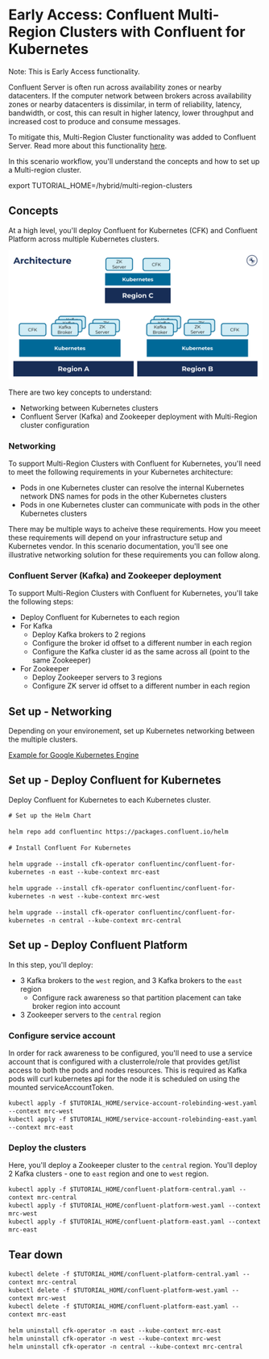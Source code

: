 # Early Access: Confluent Multi-Region Clusters with Confluent for Kubernetes

Note: This is Early Access functionality.

Confluent Server is often run across availability zones or nearby datacenters. If the computer network between brokers across availability zones or nearby datacenters is dissimilar, in term of reliability, latency, bandwidth, or cost, this can result in higher latency, lower throughput and increased cost to produce and consume messages.

To mitigate this, Multi-Region Cluster functionality was added to Confluent Server. Read more about this functionality [here](https://docs.confluent.io/platform/current/multi-dc-deployments/multi-region.html).

In this scenario workflow, you'll understand the concepts and how to set up a Multi-region cluster.

export TUTORIAL_HOME=<Tutorial directory>/hybrid/multi-region-clusters

## Concepts

At a high level, you'll deploy Confluent for Kubernetes (CFK) and Confluent Platform across multiple Kubernetes clusters.

![High level architecture](../../images/mrc-architecture.png)

There are two key concepts to understand:

- Networking between Kubernetes clusters
- Confluent Server (Kafka) and Zookeeper deployment with Multi-Region cluster configuration

### Networking

To support Multi-Region Clusters with Confluent for Kubernetes, you'll need to meet the following requirements in your Kubernetes architecture:

- Pods in one Kubernetes cluster can resolve the internal Kubernetes network DNS names for pods in the other Kubernetes clusters
- Pods in one Kubernetes cluster can communicate with pods in the other Kubernetes clusters

There may be multiple ways to acheive these requirements. How you meeet these requirements will depend on your infrastructure setup and Kubernetes vendor. 
In this scenario documentation, you'll see one illustrative networking solution for these requirements you can follow along.

### Confluent Server (Kafka) and Zookeeper deployment

To support Multi-Region Clusters with Confluent for Kubernetes, you'll take the following steps:

- Deploy Confluent for Kubernetes to each region
- For Kafka
  - Deploy Kafka brokers to 2 regions
  - Configure the broker id offset to a different number in each region
  - Configure the Kafka cluster id as the same across all (point to the same Zookeeper)
- For Zookeeper
  - Deploy Zookeeper servers to 3 regions
  - Configure ZK server id offset to a different number in each region

## Set up - Networking

Depending on your environement, set up Kubernetes networking between the multiple clusters.

[Example for Google Kubernetes Engine](./networking-GKE-README.md)

## Set up - Deploy Confluent for Kubernetes

Deploy Confluent for Kubernetes to each Kubernetes cluster.

```
# Set up the Helm Chart

helm repo add confluentinc https://packages.confluent.io/helm

# Install Confluent For Kubernetes

helm upgrade --install cfk-operator confluentinc/confluent-for-kubernetes -n east --kube-context mrc-east

helm upgrade --install cfk-operator confluentinc/confluent-for-kubernetes -n west --kube-context mrc-west

helm upgrade --install cfk-operator confluentinc/confluent-for-kubernetes -n central --kube-context mrc-central
```

## Set up - Deploy Confluent Platform

In this step, you'll deploy:
- 3 Kafka brokers to the `west` region, and 3 Kafka brokers to the `east` region
  - Configure rack awareness so that partition placement can take broker region into account
- 3 Zookeeper servers to the `central` region

### Configure service account

In order for rack awareness to be configured, you'll need to use a service account that is configured with a clusterrole/role that provides get/list access to both the pods and nodes resources. This is required as Kafka pods will curl kubernetes api for the node it is scheduled on using the mounted serviceAccountToken.

```
kubectl apply -f $TUTORIAL_HOME/service-account-rolebinding-west.yaml --context mrc-west
kubectl apply -f $TUTORIAL_HOME/service-account-rolebinding-east.yaml --context mrc-east
```

### Deploy the clusters

Here, you'll deploy a Zookeeper cluster to the `central` region.
You'll deploy 2 Kafka clusters - one to `east` region and one to `west` region.

```
kubectl apply -f $TUTORIAL_HOME/confluent-platform-central.yaml --context mrc-central
kubectl apply -f $TUTORIAL_HOME/confluent-platform-west.yaml --context mrc-west
kubectl apply -f $TUTORIAL_HOME/confluent-platform-east.yaml --context mrc-east
```



## Tear down

```
kubectl delete -f $TUTORIAL_HOME/confluent-platform-central.yaml --context mrc-central
kubectl delete -f $TUTORIAL_HOME/confluent-platform-west.yaml --context mrc-west
kubectl delete -f $TUTORIAL_HOME/confluent-platform-east.yaml --context mrc-east

helm uninstall cfk-operator -n east --kube-context mrc-east
helm uninstall cfk-operator -n west --kube-context mrc-west
helm uninstall cfk-operator -n central --kube-context mrc-central
```